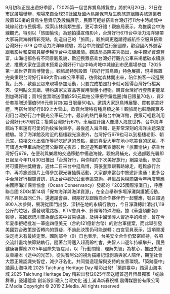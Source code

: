 9月初秋正是出遊好季節，「2025第一屆世界賞鳥博覽會」將於9月20日、21日在市民廣場舉辦，現場來自全球30餘國及國內鳥類保育及生態旅遊組織與旅遊業者設置120攤的賞鳥生態資訊及設備展示，民眾可輕鬆搭乘台灣好行11台中時尚城中城線前往市民廣場，探索山林鳥類生態，更可拿好禮！觀旅局表示，為推廣台中海線觀光，特別以「旅圖愉快」為題拍攝宣傳影片，台灣好行679台中活力海洋線帶大家玩賞海線精彩亮點，創造自己的「旅圖」。觀旅局更邀請德威航空空服員搭乘台灣好行 679 台中活力海洋線體驗，將台中海線感性行銷國際，歡迎國內外遊客跟著影片和空服員腳步暢享台中海線風情。觀旅局長陳美秀指出，台中觀光資源豐富，山海屯都各有不同景觀風貌，歡迎民眾搭乘台灣好行觀光公車來場低碳永續旅遊，推薦大家在這週末搭乘台灣好行11台中時尚城中城線到市民廣場參加「2025第一屆世界賞鳥博覽會」，觀旅局特別設置「搭好行賞鳥趣」特色展攤，現場佈置完美重現台灣好行889大雪山線公車車廂，彷彿從森林開出來，陪伴旅客一起逛展覽。此外，歡迎民眾來現場參加活動，只要完成拍照打卡就可獲得台灣好行檔案夾、便利貼文具組、特約店家文宣品等實用限量小禮物。購買台灣好行套票更能拿到加碼好禮；買1份套票贈送價值250元扁柏公車把手鑰匙圈(每日限量70名)，買2份套票贈送價值599元側背包(每日限量50名)。邀請大家逛鳥博展覽、買套票拿好禮，再搭台灣好行889上大雪山，欣賞台灣特有種鳥類之美！觀旅局也鼓勵民眾多利用台灣好行台中觀光公車玩台中，最新的熱門景點台中海洋館，民眾可輕鬆利用台灣好行679前往；搭乘台灣好行679，車廂設計讓人像潛入海底世界，台中海洋館站下車還有可愛的豹紋鯊候車亭，最後進入海洋館，是非常深刻的海洋主題深度體驗。除了海洋館及附近的梧棲觀光漁港外，台灣好行679也可以到梧棲老街、朝元宮、梧棲文化出張所等好吃好逛的景點，至於喜愛大甲在地小吃美食的民眾，不可錯過大甲車站附近蔣公路觀光夜市；歡迎遊客跟著宣傳影片「旅圖愉快」搭乘台灣好行679，在便利與樂趣的交通移動中暢遊海線。觀旅局補充，交通部觀光署即日起至今年11月30日推出「台灣好行，與你相約下次美好旅行」網路活動，參加將可獲得抽獎機會。週休二日來台中逛鳥博，買張套票跟著路線走，輕鬆旅行台中，再將旅途照片上傳參加觀光署抽獎活動，大家都來當台中旅遊計畫通！更多台中台灣好行相關資訊，請上台中觀光公車專區查詢。昇恆昌免稅商店今年再度響應由國際海洋保育協會（Ocean Conservancy）發起的「2025國際淨灘日」，呼應聯合國 SDGs第14項「保育海洋與海洋資源」，在全台舉辦多場淨灘與護蟹活動，除了昇恆昌同仁外，還邀請會員、親朋好友跟廠商合作夥伴們一起響應，號召超過800人次參與，展現從國門出發、深耕在地的永續行動力，今日淨灘總計清出1,119公斤的垃圾，還發現電路板、KTV會員卡、針頭等特殊海廢。據《華盛頓郵報》報導，美國總統川普為促成美中貿易協議，及與中國領導人習近平的峰會，曾在今年夏季拒絕批准一筆逾四億美元（合約121億新台幣）的對台軍援案，而此舉引發美國對台政策是否轉向的質疑，不過此決策仍可能逆轉；白宮官員表示，這項軍援決定尚未有最終定案。國防部今（9）日也表示，台美安全合作仍緊密維持，各項交流計畫均依節點執行。隨著台灣邁入超高齡社會，失智人口逐年持續攀升，國民健康署響應2025年國際失智症月，以「行動關懷．理解失智」為核心，推出失智友善繪本《途中的光芒》，從失智阿公的視角描繪記憶剝落與家人陪伴，期望社會大眾正確認識失智症，減少汙名化，共同營造理解與支持的友善環境。「築跡臺中」踏遍山海屯城 2025 Taichung Heritage Day 精彩出發!「築跡臺中」踏遍山海屯城 2025 Taichung Heritage Day 精彩出發!2025年節送禮首選昇恆昌獨家「蛇融舞春」瓷罐禮盒
創新設計融入台灣文化 送上滿滿新春祝福
                        震傳媒股份有限公司 Z.Media
                        Copyright © 2019 Z.Media. All rights reserved
                    